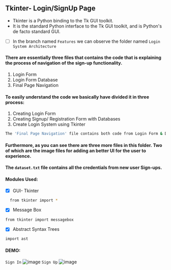 ## Tkinter- Login/SignUp Page

<ul>
  <li>Tkinter is a Python binding to the Tk GUI toolkit.</li>
  <li>It is the standard Python interface to the Tk GUI toolkit, and is Python's de facto standard GUI.</li>
</ul>

- [ ] In the branch named `Features` we can observe the folder named `Login System Architecture`

#### There are essentially three files that contains the code that is explaining the process of navigation of the sign-up functionality.

<ol>
  <li>Login Form</li>
  <li>Login Form Database</li>
  <li>Final Page Navigation</li>
 </ol>

#### To easily understand the code we basically have divided it in three process:

<ol>
  <li>Creating Login Form</li>
  <li>Creating Signup/ Registration Form with Databases</li>
  <li>Create Login System using Tkinter</li>
</ol>

```bash
The 'Final Page Navigation' file contains both code from Login Form & Databse.

```

#### Furthermore, as you can see there are three more files in this folder. Two of which are the image files for adding an better UI for the user to experience.

#### The `dataset.txt` file contains all the credentials from new user Sign-ups.

#### Modules Used:

- [x] GUI- Tkinter

```bash
  from tkinter import *

```

- [x] Message Box

```bash
from tkinter import messagebox

```

- [x] Abstract Syntax Trees

```bash
import ast

```

#### DEMO:

`Sign In`
![image](https://user-images.githubusercontent.com/92979885/206586574-40c5b61c-4f7e-413a-8c0a-1784b8cadd46.png)
`Sign Up`
![image](https://user-images.githubusercontent.com/92979885/206586663-e8c43503-9e96-4109-bb74-fe90c9129f51.png)
